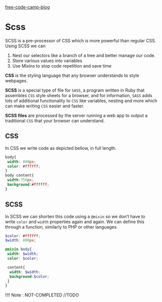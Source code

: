 [free-code-camp-blog](https://www.freecodecamp.org/news/learn-css-media-queries-by-building-projects/)

# Scss
SCSS is a pre-processor of CSS which is more powerful than regular CSS. Using SCSS we can
1. Nest our selectors like a branch of a tree and better manage our code.
2. Store various values into variables
3. Use Mixins to stop code repetition and save time

**CSS** is the styling language that any browser understands to style webpages.

**SCSS** is a special type of file for `SASS`, a program written in Ruby that assembles `CSS` style sheets for a browser, and for information, `SASS` adds lots of additional functionality to `CSS` like variables, nesting and more which can make writing `CSS` easier and faster.  

**SCSS files** are processed by the server running a web app to output a traditional `CSS` that your browser can understand.
## CSS

In CSS we write code as depicted bellow, in full length.

```css
body{
 width: 800px;
 color: #ffffff;
}
body content{
 width:750px;
 background:#ffffff;
}
```
## SCSS

In SCSS we can shorten this code using a `@mixin` so we don’t have to write `color` and `width` properties again and again. We can define this through a function, similarly to PHP or other languages.

```scss
$color: #ffffff;
$width: 800px;

@mixin body{
 width: $width;
 color: $color;

 content{
  width: $width;
  background:$color;
 }
}
```


!!!! Note : NOT-COMPLETED //TODO
